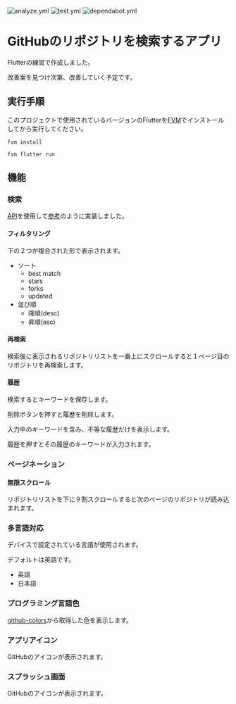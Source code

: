 ![analyze.yml](https://github.com/gurasan0110/search_github_repositories/actions/workflows/analyze.yml/badge.svg)
![test.yml](https://github.com/gurasan0110/search_github_repositories/actions/workflows/test.yml/badge.svg)
![dependabot.yml](https://github.com/gurasan0110/search_github_repositories/actions/workflows/dependabot/dependabot-updates/badge.svg)

# GitHubのリポジトリを検索するアプリ

Flutterの練習で作成しました。

改善案を見つけ次第、改善していく予定です。

## 実行手順

このプロジェクトで使用されているバージョンのFlutterを[FVM](https://fvm.app/)でインストールしてから実行してください。

```
fvm install
```

```
fvm flutter run
```

## 機能

### 検索

[API](https://docs.github.com/ja/rest/search/search?apiVersion=2022-11-28#search-repositories)を使用して[参考](https://github.com/search?q=flutter&type=repositories)のように実装しました。

#### フィルタリング

下の２つが複合された形で表示されます。

- ソート
  - best match
  - stars
  - forks
  - updated
- 並び順
  - 降順(desc)
  - 昇順(asc)

#### 再検索

検索後に表示されるリポジトリリストを一番上にスクロールすると１ページ目のリポジトリを再検索します。

#### 履歴

検索するとキーワードを保存します。

削除ボタンを押すと履歴を削除します。

入力中のキーワードを含み、不等な履歴だけを表示します。

履歴を押すとその履歴のキーワードが入力されます。

### ページネーション

#### 無限スクロール

リポジトリリストを下に９割スクロールすると次のページのリポジトリが読み込まれます。

### 多言語対応

デバイスで設定されている言語が使用されます。

デフォルトは英語です。

- 英語
- 日本語

### プログラミング言語色

[github-colors](https://github.com/ozh/github-colors)から取得した色を表示します。

### アプリアイコン

GitHubのアイコンが表示されます。

### スプラッシュ画面

GitHubのアイコンが表示されます。
